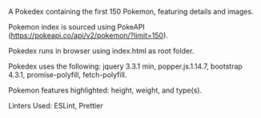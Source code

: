 A Pokedex containing the first 150 Pokemon, featuring details and images.

Pokemon index is sourced using PokeAPI (https://pokeapi.co/api/v2/pokemon/?limit=150).

Pokedex runs in browser using index.html as root folder. 

Pokedex uses the following: jquery 3.3.1 min, popper.js.1.14.7, bootstrap 4.3.1, promise-polyfill, fetch-polyfill.

Pokemon features highlighted: height, weight, and type(s).

Linters Used: ESLint, Prettier
